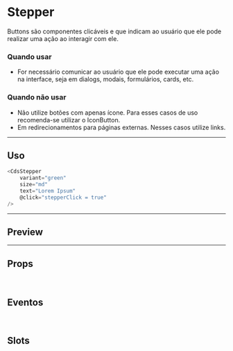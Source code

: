 # Stepper

Buttons são componentes clicáveis e que indicam ao usuário que ele pode realizar uma ação ao interagir com ele.

### Quando usar

- For necessário comunicar ao usuário que ele pode executar uma ação na interface,
  seja em dialogs, modais, formulários, cards, etc.

### Quando não usar

- Não utilize botões com apenas ícone. Para esses casos de uso recomenda-se utilizar o IconButton.
- Em redirecionamentos para páginas externas. Nesses casos utilize links.

---

## Uso

```js
<CdsStepper
	variant="green"
	size="md"
	text="Lorem Ipsum"
	@click="stepperClick = true"
/>
```

---

## Preview

<PreviewBuilder
	:args
	:component="CdsStepper"
	:events="cdsStepperEvents"
/>

---

## Props

<APITable
	name="Stepper"
	section="props"
/>
<br />

## Eventos

<APITable
	name="Stepper"
	section="events"
/>
<br />

## Slots

<APITable
	name="Stepper"
	section="slots"
/>

<script setup>
import CdsStepper from '@/components/Stepper.vue';

const cdsStepperEvents = [
	'stepper-click'
];
</script>
